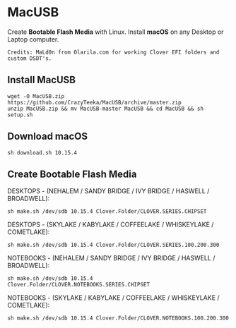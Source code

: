 # MacUSB
Create **Bootable Flash Media** with Linux. Install **macOS** on any Desktop or Laptop computer.
```
Credits: MaLd0n from Olarila.com for working Clover EFI folders and custom DSDT's.
```

## Install MacUSB
```
wget -O MacUSB.zip https://github.com/CrazyTeeka/MacUSB/archive/master.zip
unzip MacUSB.zip && mv MacUSB-master MacUSB && cd MacUSB && sh setup.sh
```

## Download macOS
```
sh download.sh 10.15.4
```

## Create Bootable Flash Media
DESKTOPS - (NEHALEM / SANDY BRIDGE / IVY BRIDGE / HASWELL / BROADWELL):
```
sh make.sh /dev/sdb 10.15.4 Clover.Folder/CLOVER.SERIES.CHIPSET
```
DESKTOPS - (SKYLAKE / KABYLAKE / COFFEELAKE / WHISKEYLAKE / COMETLAKE):
```
sh make.sh /dev/sdb 10.15.4 Clover.Folder/CLOVER.SERIES.100.200.300
```
NOTEBOOKS - (NEHALEM / SANDY BRIDGE / IVY BRIDGE / HASWELL / BROADWELL):
```
sh make.sh /dev/sdb 10.15.4 Clover.Folder/CLOVER.NOTEBOOKS.SERIES.CHIPSET
```
NOTEBOOKS - (SKYLAKE / KABYLAKE / COFFEELAKE / WHISKEYLAKE / COMETLAKE):
```
sh make.sh /dev/sdb 10.15.4 Clover.Folder/CLOVER.NOTEBOOKS.100.200.300
```
